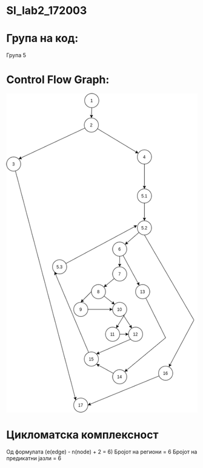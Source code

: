 # SI_lab2_172003

# Група на код: 
Група 5

# Control Flow Graph:

![Picture](Softversko_CFG.png)

# Цикломатска комплексност

Од формулата  (e(edge) - n(node) + 2 = 6)
              Бројот на региони = 6
              Бројот на предикатни јазли = 6
   
